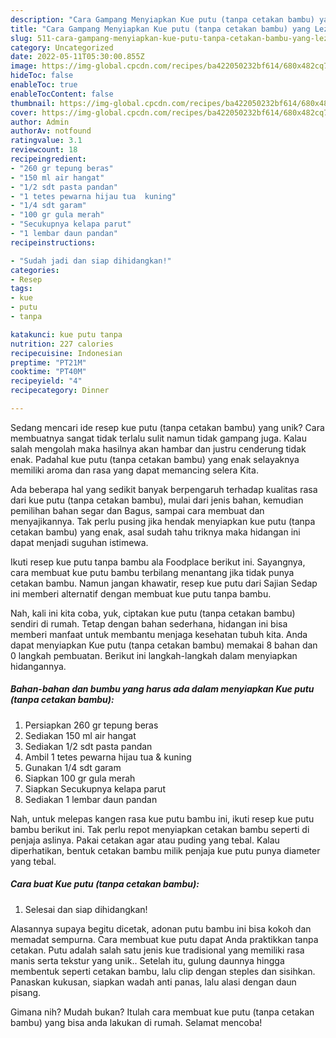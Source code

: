```yaml
---
description: "Cara Gampang Menyiapkan Kue putu (tanpa cetakan bambu) yang Lezat"
title: "Cara Gampang Menyiapkan Kue putu (tanpa cetakan bambu) yang Lezat"
slug: 511-cara-gampang-menyiapkan-kue-putu-tanpa-cetakan-bambu-yang-lezat
category: Uncategorized
date: 2022-05-11T05:30:00.855Z
image: https://img-global.cpcdn.com/recipes/ba422050232bf614/680x482cq70/kue-putu-tanpa-cetakan-bambu-foto-resep-utama.jpg
hideToc: false
enableToc: true
enableTocContent: false
thumbnail: https://img-global.cpcdn.com/recipes/ba422050232bf614/680x482cq70/kue-putu-tanpa-cetakan-bambu-foto-resep-utama.jpg
cover: https://img-global.cpcdn.com/recipes/ba422050232bf614/680x482cq70/kue-putu-tanpa-cetakan-bambu-foto-resep-utama.jpg
author: Admin
authorAv: notfound
ratingvalue: 3.1
reviewcount: 18
recipeingredient:
- "260 gr tepung beras"
- "150 ml air hangat"
- "1/2 sdt pasta pandan"
- "1 tetes pewarna hijau tua  kuning"
- "1/4 sdt garam"
- "100 gr gula merah"
- "Secukupnya kelapa parut"
- "1 lembar daun pandan"
recipeinstructions:

- "Sudah jadi dan siap dihidangkan!"
categories:
- Resep
tags:
- kue
- putu
- tanpa

katakunci: kue putu tanpa 
nutrition: 227 calories
recipecuisine: Indonesian
preptime: "PT21M"
cooktime: "PT40M"
recipeyield: "4"
recipecategory: Dinner

---
```





Sedang mencari ide resep kue putu (tanpa cetakan bambu) yang unik? Cara membuatnya sangat tidak terlalu sulit namun tidak gampang juga. Kalau salah mengolah maka hasilnya akan hambar dan justru cenderung tidak enak. Padahal kue putu (tanpa cetakan bambu) yang enak selayaknya memiliki aroma dan rasa yang dapat memancing selera Kita.





Ada beberapa hal yang sedikit banyak berpengaruh terhadap kualitas rasa dari kue putu (tanpa cetakan bambu), mulai dari jenis bahan, kemudian pemilihan bahan segar dan Bagus, sampai cara membuat dan menyajikannya. Tak perlu pusing jika hendak menyiapkan kue putu (tanpa cetakan bambu) yang enak,      asal sudah tahu triknya maka hidangan ini dapat menjadi suguhan istimewa.














Ikuti resep kue putu tanpa bambu ala Foodplace berikut ini. Sayangnya, cara membuat kue putu bambu terbilang menantang jika tidak punya cetakan bambu. Namun jangan khawatir, resep kue putu dari Sajian Sedap ini memberi alternatif dengan membuat kue putu tanpa bambu.






Nah, kali ini kita coba, yuk, ciptakan kue putu (tanpa cetakan bambu) sendiri di rumah. Tetap dengan bahan sederhana, hidangan ini bisa memberi manfaat untuk membantu menjaga kesehatan tubuh kita. Anda dapat menyiapkan Kue putu (tanpa cetakan bambu) memakai 8 bahan dan 0 langkah pembuatan. Berikut ini langkah-langkah dalam menyiapkan hidangannya.

<!--inarticleads1-->

##### Bahan-bahan dan bumbu yang harus ada dalam menyiapkan Kue putu (tanpa cetakan bambu):

1. Persiapkan 260 gr tepung beras
1. Sediakan 150 ml air hangat
1. Sediakan 1/2 sdt pasta pandan
1. Ambil 1 tetes pewarna hijau tua &amp; kuning
1. Gunakan 1/4 sdt garam
1. Siapkan 100 gr gula merah
1. Siapkan Secukupnya kelapa parut
1. Sediakan 1 lembar daun pandan


Nah, untuk melepas kangen rasa kue putu bambu ini, ikuti resep kue putu bambu berikut ini. Tak perlu repot menyiapkan cetakan bambu seperti di penjaja aslinya. Pakai cetakan agar atau puding yang tebal. Kalau diperhatikan, bentuk cetakan bambu milik penjaja kue putu punya diameter yang tebal. 

<!--inarticleads2-->

##### Cara buat Kue putu (tanpa cetakan bambu):


1. Selesai dan siap dihidangkan!

Alasannya supaya begitu dicetak, adonan putu bambu ini bisa kokoh dan memadat sempurna. Cara membuat kue putu dapat Anda praktikkan tanpa cetakan. Putu adalah salah satu jenis kue tradisional yang memiliki rasa manis serta tekstur yang unik.. Setelah itu, gulung daunnya hingga membentuk seperti cetakan bambu, lalu clip dengan steples dan sisihkan. Panaskan kukusan, siapkan wadah anti panas, lalu alasi dengan daun pisang. 

Gimana nih? Mudah bukan? Itulah cara membuat kue putu (tanpa cetakan bambu) yang bisa anda lakukan di rumah. Selamat mencoba!
